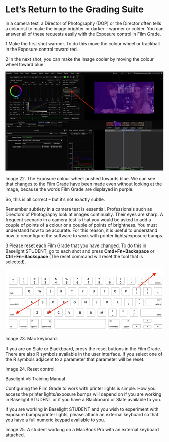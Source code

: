 # Let’s Return to the Grading Suite

In a camera test, a Director of Photography \(DOP\) or the Director often tells a colourist to make the image brighter or darker – warmer or colder. You can answer all of these requests easily with the Exposure control in Film Grade.

1  Make the first shot warmer. To do this move the colour wheel or trackball in the Exposure control toward red.

2  In the next shot, you can make the image cooler by moving the colour wheel toward blue.

![Image 22. The Exposure colour wheel pushed towards blue. We can see that changes to the Film Grade have been made even without looking at the image, because the words Film Grade are displayed in purple.](../.gitbook/assets/2021-09-24-01.49.49.png)

Image 22. The Exposure colour wheel pushed towards blue. We can see that changes to the Film Grade have been made even without looking at the image, because the words Film Grade are displayed in purple.

So, this is all correct – but it’s not exactly subtle.

Remember subtlety in a camera test is essential. Professionals such as Directors of Photography look at images continually. Their eyes are sharp. A frequent scenario in a camera test is that you would be asked to add a couple of points of a colour or a couple of points of brightness. You must understand how to be accurate. For this reason, it is useful to understand how to reconfigure the software to work with printer lights/exposure bumps.

3 Please reset each Film Grade that you have changed. To do this in Baselight STUDENT, go to each shot and press **Cmd+Fn+Backspace** or **Ctrl+Fn+Backspace** \(The reset command will reset the tool that is selected\).



![Image 23. Mac keyboard.](../.gitbook/assets/2021-09-24-01.51.02.png)

Image 23. Mac keyboard.

If you are on Slate or Blackboard, press the reset buttons in the Film Grade. There are also R symbols available in the user interface. If you select one of the R symbols adjacent to a parameter that parameter will be reset.



Image 24. Reset control.



Baselight v5 Training Manual

Configuring the Film Grade to work with printer lights is simple. How you access the printer lights/exposure bumps will depend on if you are working in Baselight STUDENT or if you have a Blackboard or Slate available to you.

If you are working in Baselight STUDENT and you wish to experiment with exposure bumps/printer lights, please attach an external keyboard so that you have a full numeric keypad available to you.

Image 25. A student working on a MacBook Pro with an external keyboard attached.

